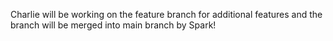 Charlie will be working on the feature branch for additional features and the branch will be merged into main branch by Spark!
